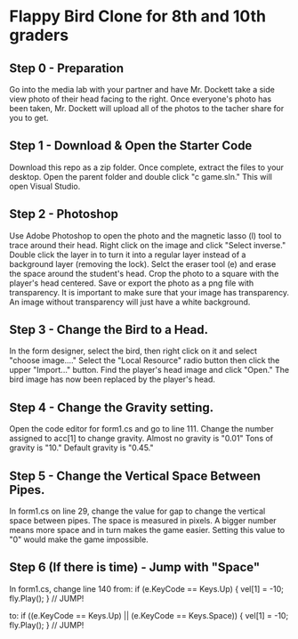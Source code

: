 # Flappy Bird Clone for 8th and 10th graders
## Step 0 - Preparation
Go into the media lab with your partner and have Mr. Dockett take a side view photo of their head facing to the right. Once everyone's photo has been taken, Mr. Dockett will upload all of the photos to the tacher share for you to get. 

## Step 1 - Download & Open the Starter Code
Download this repo as a zip folder. Once complete, extract the files to your desktop. Open the parent folder and double click "c game.sln."
This will open Visual Studio.

## Step 2 - Photoshop
Use Adobe Photoshop to open the photo and the magnetic lasso (l) tool to trace around their head. Right click on the image and click "Select inverse." Double click the layer in to turn it into a regular layer instead of a background layer (removing the lock). Selct the eraser tool (e) and erase the space around the student's head. Crop the photo to a square with the player's head centered. Save or export the photo as a png file with transparency. It is important to make sure that your image has transparency. An image without transparency will just have a white background.

## Step 3 - Change the Bird to a Head.
In the form designer, select the bird, then right click on it and select "choose image...." Select the "Local Resource" radio button then click the upper "Import..." button. Find the player's head image and click "Open." The bird image has now been replaced by the player's head.

## Step 4 - Change the Gravity setting.
Open the code editor for form1.cs and go to line 111. Change the number assigned to acc[1] to change gravity. Almost no gravity is "0.01" Tons of gravity is "10." Default gravity is "0.45."

## Step 5 - Change the Vertical Space Between Pipes.
In form1.cs on line 29, change the value for gap to change the vertical space between pipes. The space is measured in pixels. A bigger number means more space and in turn makes the game easier. Setting this value to "0" would make the game impossible.

## Step 6 (If there is time) - Jump with "Space"
In form1.cs, change line 140 from:
if (e.KeyCode == Keys.Up) { vel[1] = -10; fly.Play(); } // JUMP!

to:
if ((e.KeyCode == Keys.Up) || (e.KeyCode == Keys.Space)) { vel[1] = -10; fly.Play(); } // JUMP!
